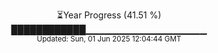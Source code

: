<p align="center">
⏳Year Progress (41.51 %)<br>
████████████▁▁▁▁▁▁▁▁▁▁▁▁▁▁▁▁▁▁ <br>
<sub>Updated: Sun, 01 Jun 2025 12:04:44 GMT</sub>
</p>

